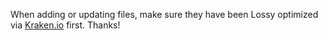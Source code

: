 When adding or updating files, make sure they have been Lossy optimized via [Kraken.io](https://kraken.io/web-interface) first. Thanks!
